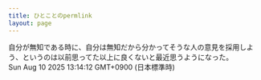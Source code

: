 ```yaml
---
title: ひとことのpermlink
layout: page
---
```

<div class="box" dt="1754799252803">
  自分が無知である時に、自分は無知だから分かってそうな人の意見を採用しよう、というのは以前思ってた以上に良くないと最近思うようになった。
  <div class="content is-small">Sun Aug 10 2025 13:14:12 GMT+0900 (日本標準時)</div>
</div>